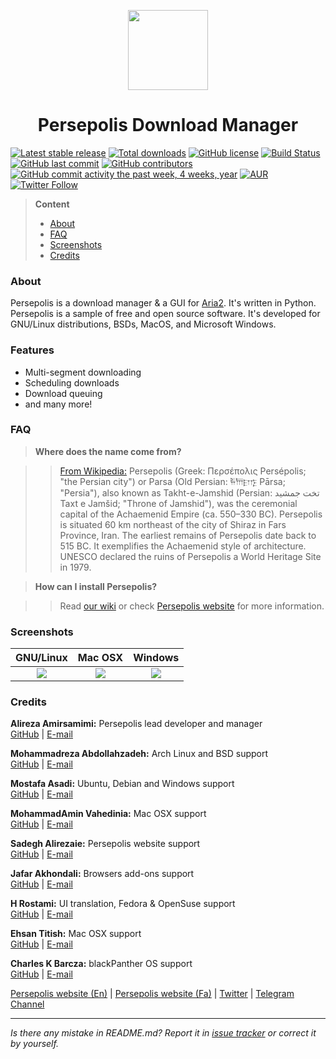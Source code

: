 <p align="center">
  <img src="https://persepolisdm.github.io/img/screen/persepolisـreadme.png" width="128px"/>
</p>
<h1 align="center">Persepolis Download Manager</h1>

[![Latest stable release](https://img.shields.io/github/release/persepolisdm/persepolis.svg?maxAge=3600)](https://github.com/persepolisdm/persepolis/releases) [![Total downloads](https://img.shields.io/github/downloads/persepolisdm/persepolis/total.svg)](https://github.com/persepolisdm/persepolis) [![GitHub license](https://img.shields.io/github/license/persepolisdm/persepolis.svg)](https://github.com/persepolisdm/persepolis/blob/master/LICENSE) [![Build Status](https://travis-ci.org/persepolisdm/persepolis.svg?branch=master)](https://travis-ci.org/persepolisdm/persepolis) [![GitHub last commit](https://img.shields.io/github/last-commit/persepolisdm/persepolis.svg)](https://github.com/persepolisdm/persepolis/commits/master) [![GitHub contributors](https://img.shields.io/github/contributors/persepolisdm/persepolis.svg)](https://github.com/persepolisdm/persepolis/graphs/contributors) [![GitHub commit activity the past week, 4 weeks, year](https://img.shields.io/github/commit-activity/y/persepolisdm/persepolis.svg)](https://github.com/persepolisdm/persepolis/commits/master) [![AUR](https://img.shields.io/aur/version/persepolis.svg)](https://aur.archlinux.org/packages/persepolis-git) [![Twitter Follow](https://img.shields.io/twitter/follow/persepolisdm.svg?style=social&label=Follow)](https://twitter.com/persepolisdm)

> **Content**  
> - [About](https://github.com/persepolisdm/persepolis#about)  
> - [FAQ](https://github.com/persepolisdm/persepolis#faq)  
> - [Screenshots](https://github.com/persepolisdm/persepolis#screenshots)  
> - [Credits](https://github.com/persepolisdm/persepolis#credits)  

### **About**
Persepolis is a download manager & a GUI for [Aria2](https://github.com/aria2/aria2). It's written in Python. Persepolis is a sample of free and open source software. It's developed for GNU/Linux distributions, BSDs, MacOS, and Microsoft Windows.  

### **Features**
- Multi-segment downloading
- Scheduling downloads
- Download queuing
- and many more!

### **FAQ**
> **Where does the name come from?**

> > [From Wikipedia:](https://en.wikipedia.org/wiki/Persepolis) Persepolis (Greek: Περσέπολις Persépolis; "the Persian city") or Parsa (Old Persian: 𐎱𐎠𐎼𐎿 Pārsa; "Persia"), 
also known as Takht-e-Jamshid (Persian: تخت جمشيد‎‎ Taxt e Jamšid; "Throne of Jamshid"),
was the ceremonial capital of the Achaemenid Empire (ca. 550–330 BC).
Persepolis is situated 60 km northeast of the city of Shiraz in Fars Province, Iran. The earliest remains of Persepolis date back to 515 BC. 
It exemplifies the Achaemenid style of architecture. UNESCO declared the ruins of Persepolis a World Heritage Site in 1979.

> **How can I install Persepolis?**

> > Read [our wiki](https://github.com/persepolisdm/persepolis/wiki) or check [Persepolis website](https://persepolisdm.github.io) for more information.


### **Screenshots**

|GNU/Linux|Mac OSX|Windows|  
|:---:|:---:|:---:|  
|![](https://persepolisdm.github.io/img/screen/persepolis.png)|![](https://persepolisdm.github.io/img/screen/mac.png)|![](https://persepolisdm.github.io/img/screen/windows.png)|

### Credits

**Alireza Amirsamimi:** Persepolis lead developer and manager  
[GitHub](https://github.com/alireza-amirsamimi) | [E-mail](mailto:alireza.amirsamimi@ubuntu.ir)

**Mohammadreza Abdollahzadeh:** Arch Linux and BSD support  
[GitHub](https://github.com/morealaz) | [E-mail](mailto:morealaz@gmail.com)

**Mostafa Asadi:** Ubuntu, Debian and Windows support  
[GitHub](https://github.com/mostafaasadi) | [E-mail](mailto:mostafaasadi73@gmail.com)

**MohammadAmin Vahedinia:** Mac OSX support  
[GitHub](https://github.com/Mr0Null) | [E-mail](mailto:persepolisdm@vahedinia.me)

**Sadegh Alirezaie:** Persepolis website support  
[GitHub](https://github.com/Alirezaies) | [E-mail](mailto:alirezaie@sadegh.io)

**Jafar Akhondali:** Browsers add-ons support  
[GitHub](https://github.com/JafarAkhondali) | [E-mail](mailto:jafar.akhondali@yahoo.com)

**H Rostami:** UI translation, Fedora & OpenSuse support  
[GitHub](https://github.com/hayyan71) | [E-mail](mailto:hayyan71@yahoo.com)

**Ehsan Titish:** Mac OSX support   
[GitHub](https://github.com/Maders) | [E-mail](mailto:me@maders.ir)

**Charles K Barcza:** blackPanther OS support  
[GitHub](https://github.com/blackPantherOS/persepolis) | [E-mail](mailto:info@blackpantheros.eu)

[Persepolis website (En)](https://persepolisdm.github.io/) | [Persepolis website (Fa)](https://persepolisdm.github.io/fa) | [Twitter](https://twitter.com/persepolisdm) | [Telegram Channel](https://telegram.me/persepolisdm)

---
_Is there any mistake in README.md? Report it in [issue tracker](https://github.com/persepolisdm/persepolis/issues) or correct it by yourself._
